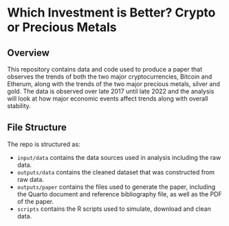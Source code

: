 # Which Investment is Better? Crypto or Precious Metals 
## Overview

This repository contains data and code used to produce a paper that observes the trends of both the two major cryptocurrencies, Bitcoin and Etherum, along with the trends of the two major precious metals, silver and gold. The data is observed over late 2017 until late 2022 and the analysis will look at how major economic events affect trends along with overall stability.

## File Structure

The repo is structured as:

-   `input/data` contains the data sources used in analysis including the raw data.
-   `outputs/data` contains the cleaned dataset that was constructed from raw data.
-   `outputs/paper` contains the files used to generate the paper, including the Quarto document and reference bibliography file, as well as the PDF of the paper. 
-   `scripts` contains the R scripts used to simulate, download and clean data.
